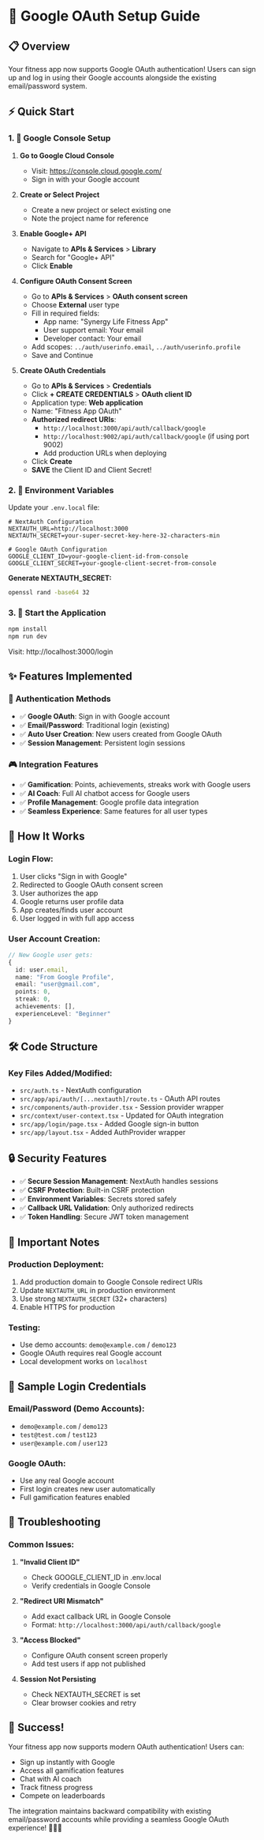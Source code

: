 # 🚀 Google OAuth Setup Guide

## 📋 **Overview**
Your fitness app now supports Google OAuth authentication! Users can sign up and log in using their Google accounts alongside the existing email/password system.

## ⚡ **Quick Start**

### 1. 🔧 **Google Console Setup**

1. **Go to Google Cloud Console**
   - Visit: https://console.cloud.google.com/
   - Sign in with your Google account

2. **Create or Select Project**
   - Create a new project or select existing one
   - Note the project name for reference

3. **Enable Google+ API**
   - Navigate to **APIs & Services** > **Library**
   - Search for "Google+ API" 
   - Click **Enable**

4. **Configure OAuth Consent Screen**
   - Go to **APIs & Services** > **OAuth consent screen**
   - Choose **External** user type
   - Fill in required fields:
     - App name: "Synergy Life Fitness App"
     - User support email: Your email
     - Developer contact: Your email
   - Add scopes: `../auth/userinfo.email`, `../auth/userinfo.profile`
   - Save and Continue

5. **Create OAuth Credentials**
   - Go to **APIs & Services** > **Credentials**
   - Click **+ CREATE CREDENTIALS** > **OAuth client ID**
   - Application type: **Web application**
   - Name: "Fitness App OAuth"
   - **Authorized redirect URIs**:
     - `http://localhost:3000/api/auth/callback/google`
     - `http://localhost:9002/api/auth/callback/google` (if using port 9002)
     - Add production URLs when deploying
   - Click **Create**
   - **SAVE** the Client ID and Client Secret!

### 2. 🔐 **Environment Variables**

Update your `.env.local` file:

```env
# NextAuth Configuration
NEXTAUTH_URL=http://localhost:3000
NEXTAUTH_SECRET=your-super-secret-key-here-32-characters-min

# Google OAuth Configuration  
GOOGLE_CLIENT_ID=your-google-client-id-from-console
GOOGLE_CLIENT_SECRET=your-google-client-secret-from-console
```

**Generate NEXTAUTH_SECRET:**
```bash
openssl rand -base64 32
```

### 3. 🚀 **Start the Application**

```bash
npm install
npm run dev
```

Visit: http://localhost:3000/login

## ✨ **Features Implemented**

### 🔑 **Authentication Methods**
- ✅ **Google OAuth**: Sign in with Google account
- ✅ **Email/Password**: Traditional login (existing)
- ✅ **Auto User Creation**: New users created from Google OAuth
- ✅ **Session Management**: Persistent login sessions

### 🎮 **Integration Features**
- ✅ **Gamification**: Points, achievements, streaks work with Google users
- ✅ **AI Coach**: Full AI chatbot access for Google users  
- ✅ **Profile Management**: Google profile data integration
- ✅ **Seamless Experience**: Same features for all user types

## 🔄 **How It Works**

### **Login Flow:**
1. User clicks "Sign in with Google"
2. Redirected to Google OAuth consent screen
3. User authorizes the app
4. Google returns user profile data
5. App creates/finds user account
6. User logged in with full app access

### **User Account Creation:**
```typescript
// New Google user gets:
{
  id: user.email,
  name: "From Google Profile", 
  email: "user@gmail.com",
  points: 0,
  streak: 0,
  achievements: [],
  experienceLevel: "Beginner"
}
```

## 🛠️ **Code Structure**

### **Key Files Added/Modified:**
- `src/auth.ts` - NextAuth configuration
- `src/app/api/auth/[...nextauth]/route.ts` - OAuth API routes
- `src/components/auth-provider.tsx` - Session provider wrapper
- `src/context/user-context.tsx` - Updated for OAuth integration
- `src/app/login/page.tsx` - Added Google sign-in button
- `src/app/layout.tsx` - Added AuthProvider wrapper

## 🔒 **Security Features**

- ✅ **Secure Session Management**: NextAuth handles sessions
- ✅ **CSRF Protection**: Built-in CSRF protection
- ✅ **Environment Variables**: Secrets stored safely
- ✅ **Callback URL Validation**: Only authorized redirects
- ✅ **Token Handling**: Secure JWT token management

## 🚨 **Important Notes**

### **Production Deployment:**
1. Add production domain to Google Console redirect URIs
2. Update `NEXTAUTH_URL` in production environment
3. Use strong `NEXTAUTH_SECRET` (32+ characters)
4. Enable HTTPS for production

### **Testing:**
- Use demo accounts: `demo@example.com` / `demo123`
- Google OAuth requires real Google account
- Local development works on `localhost`

## 🎯 **Sample Login Credentials**

### **Email/Password (Demo Accounts):**
- `demo@example.com` / `demo123`
- `test@test.com` / `test123`  
- `user@example.com` / `user123`

### **Google OAuth:**
- Use any real Google account
- First login creates new user automatically
- Full gamification features enabled

## 🔧 **Troubleshooting**

### **Common Issues:**

1. **"Invalid Client ID"**
   - Check GOOGLE_CLIENT_ID in .env.local
   - Verify credentials in Google Console

2. **"Redirect URI Mismatch"**
   - Add exact callback URL in Google Console
   - Format: `http://localhost:3000/api/auth/callback/google`

3. **"Access Blocked"**
   - Configure OAuth consent screen properly
   - Add test users if app not published

4. **Session Not Persisting**
   - Check NEXTAUTH_SECRET is set
   - Clear browser cookies and retry

## 🎉 **Success!**

Your fitness app now supports modern OAuth authentication! Users can:
- Sign up instantly with Google
- Access all gamification features  
- Chat with AI coach
- Track fitness progress
- Compete on leaderboards

The integration maintains backward compatibility with existing email/password accounts while providing a seamless Google OAuth experience! 🏋️‍♂️✨